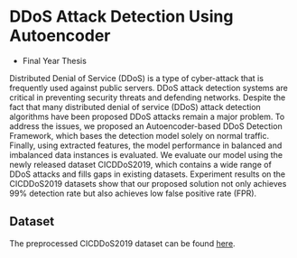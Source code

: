 # DDoS Attack Detection Using Autoencoder
- Final Year Thesis

Distributed Denial of Service (DDoS) is a type of cyber-attack that is frequently used against public servers. DDoS attack detection systems are critical in preventing security threats and defending networks. Despite the fact that many distributed denial of service (DDoS) attack detection algorithms have been proposed DDoS attacks remain a major problem. To address the issues, we proposed an Autoencoder-based DDoS Detection Framework, which bases the detection model solely on normal traffic. Finally, using extracted features, the model performance in balanced and imbalanced data instances is evaluated. We evaluate our model using the newly released dataset CICDDoS2019, which contains a wide range of DDoS attacks and fills gaps in existing datasets. Experiment results on the CICDDoS2019 datasets show that our proposed solution not only achieves 99% detection rate but also achieves low false positive rate (FPR).

## Dataset
The preprocessed CICDDoS2019 dataset can be found [here](https://www.kaggle.com/code/dhoogla/cic-ddos2019-00-cleaning/output).
